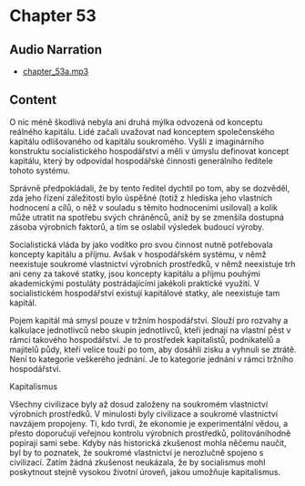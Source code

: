 # Chapter 53

## Audio Narration

- [chapter_53a.mp3](../5-audio-chunks-espeak/chapter_53a.mp3)

## Content

<!-- Source: ESPEAK_AUDIO-chapter_53a-OPTIMIZED.md -->

O nic méně škodlivá nebyla ani druhá mýlka odvozená od konceptu reálného kapitálu. Lidé začali uvažovat nad konceptem společenského kapitálu odlišovaného od kapitálu soukromého. Vyšli z imaginárního konstruktu socialistického hospodářství a měli v úmyslu definovat koncept kapitálu, který by odpovídal hospodářské činnosti generálního ředitele tohoto systému.

Správně předpokládali, že by tento ředitel dychtil po tom, aby se dozvěděl, zda jeho řízení záležitostí bylo úspěšné (totiž z hlediska jeho vlastních hodnocení a cílů, o něž v souladu s těmito hodnoceními usiloval) a kolik může utratit na spotřebu svých chráněnců, aniž by se zmenšila dostupná zásoba výrobních faktorů, a tím se oslabil výsledek budoucí výroby.

Socialistická vláda by jako vodítko pro svou činnost nutně potřebovala koncepty kapitálu a příjmu. Avšak v hospodářském systému, v němž neexistuje soukromé vlastnictví výrobních prostředků, v němž neexistuje trh ani ceny za takové statky, jsou koncepty kapitálu a příjmu pouhými akademickými postuláty postrádajícími jakékoli praktické využití. V socialistickém hospodářství existují kapitálové statky, ale neexistuje tam kapitál.

Pojem kapitál má smysl pouze v tržním hospodářství. Slouží pro rozvahy a kalkulace jednotlivců nebo skupin jednotlivců, kteří jednají na vlastní pěst v rámci takového hospodářství. Je to prostředek kapitalistů, podnikatelů a majitelů půdy, kteří velice touží po tom, aby dosáhli zisku a vyhnuli se ztrátě. Není to kategorie veškerého jednání. Je to kategorie jednání v rámci tržního hospodářství.

Kapitalismus

Všechny civilizace byly až dosud založeny na soukromém vlastnictví výrobních prostředků. V minulosti byly civilizace a soukromé vlastnictví navzájem propojeny. Ti, kdo tvrdí, že ekonomie je experimentální vědou, a přesto doporučují veřejnou kontrolu výrobních prostředků, politováníhodně popírají sami sebe. Kdyby nás historická zkušenost mohla něčemu naučit, byl by to poznatek, že soukromé vlastnictví je nerozlučně spojeno s civilizací. Zatím žádná zkušenost neukázala, že by socialismus mohl poskytnout stejně vysokou životní úroveň, jakou umožňuje kapitalismus.

